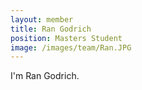 ```yaml
---
layout: member
title: Ran Godrich
position: Masters Student
image: /images/team/Ran.JPG
---
```


I'm Ran Godrich.
